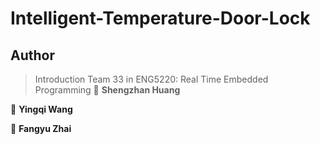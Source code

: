 # Intelligent-Temperature-Door-Lock

## Author
> Introduction Team 33 in ENG5220: Real Time Embedded Programming
👤 **Shengzhan Huang**

👤 **Yingqi Wang**

👤 **Fangyu Zhai**
